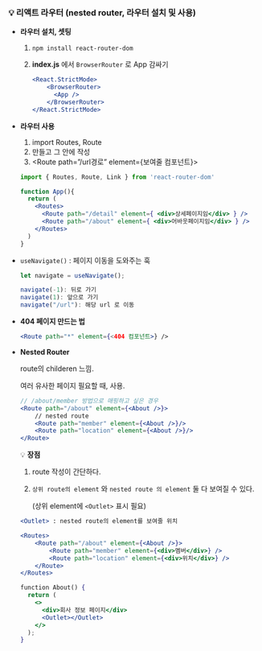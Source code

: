 ### 💡 리액트 라우터 (nested router, 라우터 설치 및 사용)

- **라우터 설치, 셋팅**
    1. `npm install react-router-dom`
    2. **index.js** 에서 `BrowserRouter` 로 App 감싸기
        
        ```jsx
        <React.StrictMode>
            <BrowserRouter>
              <App />
            </BrowserRouter>
        </React.StrictMode>
        ```
        
- **라우터 사용**
    1. import Routes, Route
    2. <Routes> 만들고 그 안에 <Route> 작성
    3. <Route path=”/url경로” element={보여줄 컴포넌트}>
    
    ```jsx
    import { Routes, Route, Link } from 'react-router-dom'
    
    function App(){
      return (
        <Routes>
          <Route path="/detail" element={ <div>상세페이지임</div> } />
          <Route path="/about" element={ <div>어바웃페이지임</div> } />
        </Routes>
      )
    }
    ```
    

- `useNavigate()` : 페이지 이동을 도와주는 훅
    
    ```jsx
    let navigate = useNavigate();
    
    navigate(-1): 뒤로 가기
    navigate(1): 앞으로 가기
    navigate("/url"): 해당 url 로 이동
    ```
    
- **404 페이지 만드는 법**
    
    ```jsx
    <Route path="*" element={<404 컴포넌트>} />
    ```
    
- **Nested Router**
    
    route의 childeren 느낌. 
    
    여러 유사한 페이지 필요할 때, 사용.
    
    ```jsx
    // /about/member 방법으로 매핑하고 싶은 경우
    <Route path="/about" element={<About />}>
    	// nested route
    	<Route path="member" element={<About />}/>
    	<Route path="location" element={<About />}/>
    </Route>
    ```
    
    💡 **장점**   
    
    1. route 작성이 간단하다.
    2. `상위 route의 element` 와 `nested route 의 element` 둘 다 보여질 수 있다.
        
        (상위 element에 `<Outlet>` 표시 필요)
        
    
    ```jsx
    <Outlet> : nested route의 element를 보여줄 위치
    
    <Routes>
    	<Route path="/about" element={<About />}>
    		<Route path="member" element={<div>멤버</div>} />
    		<Route path="location" element={<div>위치</div>} />
    	</Route>
    </Routes>
    
    function About() {
      return (
        <>
          <div>회사 정보 페이지</div>
          <Outlet></Outlet>
        </>
      );
    }
    ```
